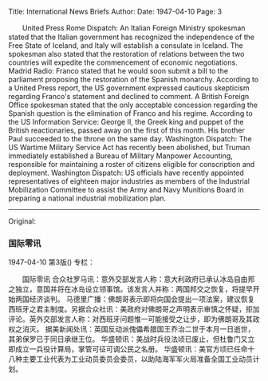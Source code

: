Title: International News Briefs
Author:
Date: 1947-04-10
Page: 3

　　United Press Rome Dispatch: An Italian Foreign Ministry spokesman stated that the Italian government has recognized the independence of the Free State of Iceland, and Italy will establish a consulate in Iceland. The spokesman also stated that the restoration of relations between the two countries will expedite the commencement of economic negotiations.
    Madrid Radio: Franco stated that he would soon submit a bill to the parliament proposing the restoration of the Spanish monarchy. According to a United Press report, the US government expressed cautious skepticism regarding Franco's statement and declined to comment. A British Foreign Office spokesman stated that the only acceptable concession regarding the Spanish question is the elimination of Franco and his regime.
    According to the US Information Service: George II, the Greek king and puppet of the British reactionaries, passed away on the first of this month. His brother Paul succeeded to the throne on the same day.
    Washington Dispatch: The US Wartime Military Service Act has recently been abolished, but Truman immediately established a Bureau of Military Manpower Accounting, responsible for maintaining a roster of citizens eligible for conscription and deployment.
    Washington Dispatch: US officials have recently appointed representatives of eighteen major industries as members of the Industrial Mobilization Committee to assist the Army and Navy Munitions Board in preparing a national industrial mobilization plan.



<hr /> 

Original: 


### 国际零讯

1947-04-10
第3版()
专栏：

　　国际零讯
    合众社罗马讯：意外交部发言人称：意大利政府已承认冰岛自由邦之独立，意国并将在冰岛设立领事馆。该发言人并称：两国邦交之恢复，将提早开始两国经济谈判。
    马德里广播：佛朗哥表示即将向国会提出一项法案，建议恢复西班牙之君主制度。另据合众社讯：美政府对佛朗哥之声明表示审慎之怀疑，拒加评论。英外交部发言人称：对西班牙问题惟一可能接受之让步，即为佛朗哥及其政权之消灭。
    据美新闻处讯：英国反动派傀儡希腊国王乔治二世于本月一日逝世，其弟保罗已于同日承继王位。
    华盛顿讯：美战时兵役法顷已废止，但杜鲁门又立即成立一兵役计算局，掌管可征可调公民之名册。
    华盛顿讯：美官方顷已任命十八种主要工业代表为工业动员委员会委员，以助陆海军军火局准备全国工业动员计划。

